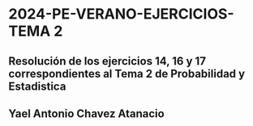 # 2024-PE-VERANO-EJERCICIOS-TEMA 2
## Resolución de los ejercicios 14, 16 y 17 correspondientes al Tema 2 de Probabilidad y Estadistica
## Yael Antonio Chavez Atanacio